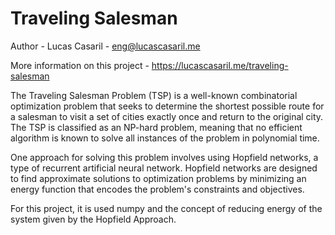 # Traveling Salesman
Author - Lucas Casaril - eng@lucascasaril.me

More information on this project - https://lucascasaril.me/traveling-salesman

The Traveling Salesman Problem (TSP) is a well-known combinatorial optimization problem that seeks to determine the shortest possible route for a salesman to visit a set of cities exactly once and return to the original city. The TSP is classified as an NP-hard problem, meaning that no efficient algorithm is known to solve all instances of the problem in polynomial time.

One approach for solving this problem involves using Hopfield networks, a type of recurrent artificial neural network. Hopfield networks are designed to find approximate solutions to optimization problems by minimizing an energy function that encodes the problem's constraints and objectives.

For this project, it is used numpy and the concept of reducing energy of the system given by the Hopfield Approach.